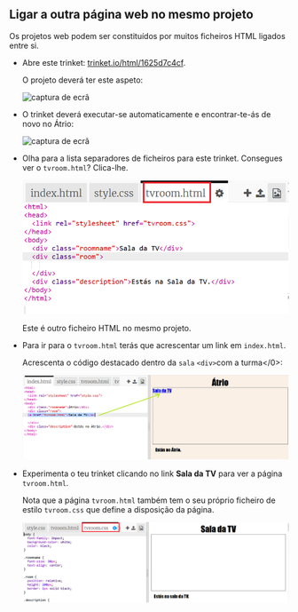 ## Ligar a outra página web no mesmo projeto

Os projetos web podem ser constituídos por muitos ficheiros HTML ligados entre si.

+ Abre este trinket: <a href="https://trinket.io/html/1625d7c4cf" target="_blank">trinket.io/html/1625d7c4cf</a>.
    
    O projeto deverá ter este aspeto:
    
    ![captura de ecrã](images/rooms-starter.png)

+ O trinket deverá executar-se automaticamente e encontrar-te-ás de novo no Átrio:
    
    ![captura de ecrã](images/rooms-hall-start.png)

+ Olha para a lista separadores de ficheiros para este trinket. Consegues ver o `tvroom.html`? Clica-lhe.
    
    ![captura de ecrã](images/rooms-tvroom-html.png)
    
    Este é outro ficheiro HTML no mesmo projeto.

+ Para ir para o `tvroom.html` terás que acrescentar um link em `index.html`.
    
    Acrescenta o código destacado dentro da `sala` `<div>`com a turma</0>:
    
    ![captura de ecrã](images/rooms-link-tvroom.png)

+ Experimenta o teu trinket clicando no link **Sala da TV** para ver a página `tvroom.html`.
    
    Nota que a página `tvroom.html` também tem o seu próprio ficheiro de estilo `tvroom.css` que define a disposição da página.
    
    ![captura de ecrã](images/rooms-tvroom-unstyled.png)